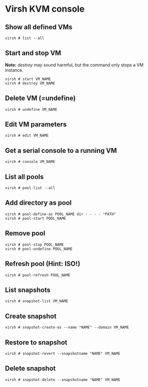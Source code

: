 # Virsh KVM console

Show all defined VMs
---

```
virsh # list --all
```

Start and stop VM
---

__Note:__ _destroy_ may sound harmful, but the command only stops a VM instance.

```
virsh # start VM_NAME
virsh # destroy VM_NAME
```

Delete VM (=undefine)
---

```
virsh # undefine VM_NAME
```

Edit VM parameters
---

```
virsh # edit VM_NAME
```

Get a serial console to a running VM
---

```
virsh # console VM_NAME
```

List all pools
---

```
virsh # pool-list --all
```

Add directory as pool
---

```
virsh # pool-define-as POOL_NAME dir - - - - "PATH"
virsh # pool-start POOL_NAME
```

Remove pool
---

```
virsh # pool-stop POOL_NAME
virsh # pool-undefine POOL_NAME
```

Refresh pool (Hint: ISO!)
---

```
virsh # pool-refresh POOL_NAME
```

List snapshots
---

```
virsh # snapshot-list VM_NAME
```

Create snapshot
---

```
virsh # snapshot-create-as --name "NAME" --domain VM_NAME
```

Restore to snapshot
---

```
virsh # snapshot-revert --snapshotname "NAME" VM_NAME
```

Delete snapshot
---

```
virsh # snapshot-delete --snapshotname "NAME" VM_NAME
```
